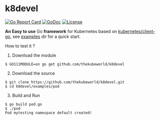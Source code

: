 # k8devel

[![Go Report Card](https://goreportcard.com/badge/github.com/thekubeworld/k8devel)](https://goreportcard.com/report/github.com/thekubeworld/k8devel)
[![GoDoc](https://godoc.org/github.com/thekubeworld/k8devel?status.svg)](https://pkg.go.dev/github.com/thekubeworld/k8devel)
[![License](https://img.shields.io/badge/License-Apache%202.0-blue.svg)](https://opensource.org/licenses/Apache-2.0)


**An Easy to use** Go **framework** for Kubernetes based on [kubernetes/client-go](https://github.com/kubernetes/client-go), see [examples](https://github.com/thekubeworld/k8devel/tree/main/examples) dir for a quick start.

How to test it ?

1. Download the module  
```
$ GO111MODULE=on go get github.com/thekubeworld/k8devel
```

2. Download the source
```
$ git clone https://github.com/thekubeworld/k8devel.git
$ cd k8devel/examples/pod
```

3. Build and Run
```
$ go build pod.go
$ ./pod
Pod mytesting namespace default created!
```
